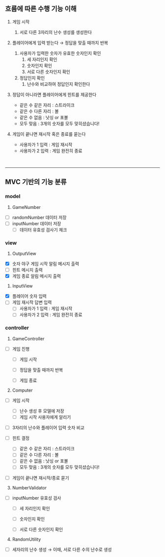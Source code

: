 ## 흐름에 따른 수행 기능 이해

1. 게임 시작 
   1) 서로 다른 3자리의 난수 생성를 생성한다


2. 플레이어에게 입력 받는다 → 정답을 맞출 때까지 반복
   1. 사용자가 입력한 숫자가 유효한 숫자인지 확인
      1) 세 자리인지 확인
      2) 숫자인지 확인
      3) 서로 다른 숫자인지 확인
   2. 정답인지 확인
      1) 난수와 비교하여 정답인지 확인한다


3. 정답이 아니라면 플레이어에게 힌트를 제공한다
   - 같은 수 같은 자리 : 스트라이크
   - 같은 수 다른 자리 : 볼 
   - 같은 수 없음 : 낫싱 or 포볼 
   - 모두 맞음 : 3개의 숫자를 모두 맞히셨습니다!


4. 게임이 끝나면 재시작 혹은 종료를 묻는다
   - 사용자가 1 입력 : 게임 재시작
   - 사용자가 2 입력 : 게임 완전히 종료

<br>

---
## MVC 기반의 기능 분류
### model

1. GameNumber
- [ ]  randomNumber 데이터 저장
- [ ]  inputNumber 데이터 저장
   - [ ]  데이터 유효성 검사기 체크

### view

1. OutputView
- [x]  숫자 야구 게임 시작 알림 메시지 출력
- [ ]  힌트 메시지 출력
- [x]  게임 종료 알림 메시지 출력

1. InputView
- [x]  플레이어 숫자 입력
- [ ]  게임 재시작 답변 입력
   - [ ]  사용자가 1 입력 : 게임 재시작
   - [ ]  사용자가 2 입력 : 게임 완전히 종료

### controller
1. GameController
- [ ]  게임 진행
   - [ ]  게임 시작
   - [ ]  정답을 맞출 때까지 반복
   - [ ]  게임 종료


2. Computer
- [ ]  게임 시작
   - [ ]  난수 생성 후 모델에 저장
   - [ ]  게임 시작 사용자에게 알리기
- [ ]  3자리의 난수와 플레이어 입력 숫자 비교
- [ ]  힌트 결정
   - [ ]  같은 수 같은 자리 : 스트라이크
   - [ ]  같은 수 다른 자리 : 볼
   - [ ]  같은 수 없음 : 낫싱 or 포볼
   - [ ]  모두 맞음 : 3개의 숫자를 모두 맞히셨습니다!
- [ ]  게임이 끝나면 재시작/종료 묻기


3. NumberValidator
- [ ]  inputNumber 유효성 검사
   - [ ]  세 자리인지 확인
   - [ ]  숫자인지 확인
   - [ ]  서로 다른 숫자인지 확인


4. RandomUtility
- [ ]  세자리의 난수 생성 → 이때, 서로 다른 수의 난수로 생성
